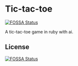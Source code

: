 # Tic-tac-toe
[![FOSSA Status](https://app.fossa.com/api/projects/git%2Bgithub.com%2FJ-P-S-O%2FTic-tac-toe.svg?type=shield)](https://app.fossa.com/projects/git%2Bgithub.com%2FJ-P-S-O%2FTic-tac-toe?ref=badge_shield)

A tic-tac-toe game in ruby with ai.


## License
[![FOSSA Status](https://app.fossa.com/api/projects/git%2Bgithub.com%2FJ-P-S-O%2FTic-tac-toe.svg?type=large)](https://app.fossa.com/projects/git%2Bgithub.com%2FJ-P-S-O%2FTic-tac-toe?ref=badge_large)